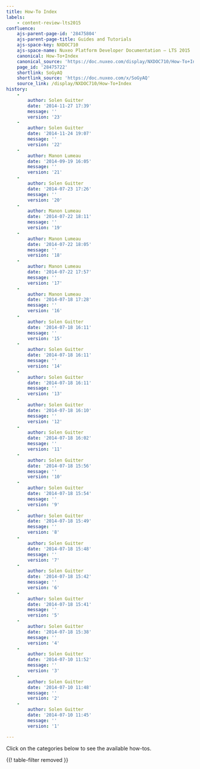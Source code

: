 ```yaml
---
title: How-To Index
labels:
    - content-review-lts2015
confluence:
    ajs-parent-page-id: '28475804'
    ajs-parent-page-title: Guides and Tutorials
    ajs-space-key: NXDOC710
    ajs-space-name: Nuxeo Platform Developer Documentation — LTS 2015
    canonical: How-To+Index
    canonical_source: 'https://doc.nuxeo.com/display/NXDOC710/How-To+Index'
    page_id: '28475722'
    shortlink: SoGyAQ
    shortlink_source: 'https://doc.nuxeo.com/x/SoGyAQ'
    source_link: /display/NXDOC710/How-To+Index
history:
    - 
        author: Solen Guitter
        date: '2014-11-27 17:39'
        message: ''
        version: '23'
    - 
        author: Solen Guitter
        date: '2014-11-24 19:07'
        message: ''
        version: '22'
    - 
        author: Manon Lumeau
        date: '2014-09-19 16:05'
        message: ''
        version: '21'
    - 
        author: Solen Guitter
        date: '2014-07-23 17:26'
        message: ''
        version: '20'
    - 
        author: Manon Lumeau
        date: '2014-07-22 18:11'
        message: ''
        version: '19'
    - 
        author: Manon Lumeau
        date: '2014-07-22 18:05'
        message: ''
        version: '18'
    - 
        author: Manon Lumeau
        date: '2014-07-22 17:57'
        message: ''
        version: '17'
    - 
        author: Manon Lumeau
        date: '2014-07-18 17:28'
        message: ''
        version: '16'
    - 
        author: Solen Guitter
        date: '2014-07-18 16:11'
        message: ''
        version: '15'
    - 
        author: Solen Guitter
        date: '2014-07-18 16:11'
        message: ''
        version: '14'
    - 
        author: Solen Guitter
        date: '2014-07-18 16:11'
        message: ''
        version: '13'
    - 
        author: Solen Guitter
        date: '2014-07-18 16:10'
        message: ''
        version: '12'
    - 
        author: Solen Guitter
        date: '2014-07-18 16:02'
        message: ''
        version: '11'
    - 
        author: Solen Guitter
        date: '2014-07-18 15:56'
        message: ''
        version: '10'
    - 
        author: Solen Guitter
        date: '2014-07-18 15:54'
        message: ''
        version: '9'
    - 
        author: Solen Guitter
        date: '2014-07-18 15:49'
        message: ''
        version: '8'
    - 
        author: Solen Guitter
        date: '2014-07-18 15:48'
        message: ''
        version: '7'
    - 
        author: Solen Guitter
        date: '2014-07-18 15:42'
        message: ''
        version: '6'
    - 
        author: Solen Guitter
        date: '2014-07-18 15:41'
        message: ''
        version: '5'
    - 
        author: Solen Guitter
        date: '2014-07-18 15:38'
        message: ''
        version: '4'
    - 
        author: Solen Guitter
        date: '2014-07-10 11:52'
        message: ''
        version: '3'
    - 
        author: Solen Guitter
        date: '2014-07-10 11:48'
        message: ''
        version: '2'
    - 
        author: Solen Guitter
        date: '2014-07-10 11:45'
        message: ''
        version: '1'

---
```

Click on the categories below to see the available how-tos.

{{! table-filter removed }}